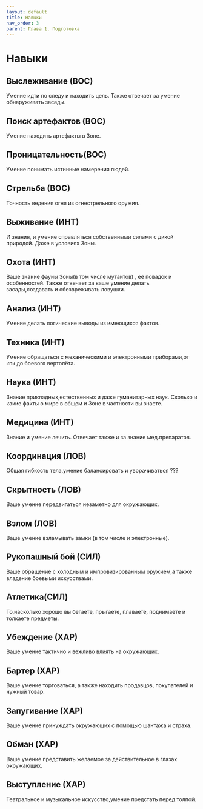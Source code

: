```yaml
---
layout: default
title: Навыки
nav_order: 3
parent: Глава 1. Подготовка
---
```


# Навыки



## Выслеживание (ВОС)
Умение идти по следу и находить цель. Также отвечает за умение обнаруживать засады.

## Поиск артефактов (ВОС)
Умение находить артефакты в Зоне.

## Проницательность(ВОС)
Умение понимать истинные намерения людей.

## Стрельба (ВОС)
Точность ведения огня из огнестрельного оружия.

## Выживание (ИНТ)
И знания, и умение справляться собственными силами с дикой природой. Даже в условиях Зоны.

## Охота (ИНТ)
Ваше знание фауны Зоны(в том числе мутантов) , её повадок и особенностей. Также отвечает за ваше умение делать засады,создавать и обезвреживать ловушки.

## Анализ (ИНТ)
Умение делать логические выводы из имеющихся фактов.

## Техника (ИНТ)
Умение обращаться с механическими и электронными приборами,от кпк до боевого вертолёта.

## Наука (ИНТ)
Знание прикладных,естественных и даже гуманитарных наук. Сколько и какие факты о мире в общем и Зоне в частности вы знаете.

## Медицина (ИНТ)
Знание и умение лечить. Отвечает также и за знание мед.препаратов.

## Координация (ЛОВ)
Общая гибкость тела,умение балансировать и уворачиваться ???

## Скрытность (ЛОВ)
Ваше умение передвигаться незаметно для окружающих. 

## Взлом (ЛОВ)
Ваше умение взламывать замки (в том числе и электронные).

## Рукопашный бой (СИЛ)
Ваше обращение с холодным и импровизированным оружием,а также владение боевыми искусствами.

## Атлетика(СИЛ)
То,насколько хорошо вы бегаете, прыгаете, плаваете, поднимаете и толкаете предметы.

## Убеждение (ХАР)
Ваше умение тактично и вежливо влиять на окружающих.

## Бартер (ХАР)
Ваше умение торговаться, а также находить продавцов, покупателей и нужный товар.

## Запугивание (ХАР)
Ваше умение принуждать окружающих с помощью шантажа и страха.

## Обман (ХАР)
Ваше умение представить желаемое за действительное в глазах окружающих.

## Выступление (ХАР)
Театральное и музыкальное искусство,умение предстать перед толпой.
